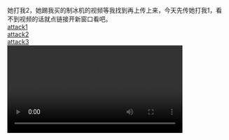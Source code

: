 ﻿---
layout: test
category: pin
tags: [暴力]
---
她打我2，她踢我买的制冰机的视频等我找到再上传上来，今天先传她打我1，看不到视频的话就点链接开新窗口看吧。
<br/><a href="http://47.101.178.54:82/videos/attack1.mp4">attack1</a>
<br/><a href="http://47.101.178.54:82/videos/attack2.mp4">attack2</a>
<br/><a href="http://47.101.178.54:82/videos/attack3.mp4">attack3</a>
<br/><video src="http://47.101.178.54:82/videos/attack1.mp4" width="400"/>
<!--https://github.com/xiaobinliu/ocd/assets/1660130/177fa65f-a71d-4ed9-995d-b72e6724f149/-->
<!--video src="https://github.com/xiaobinliu/ocd/assets/1660130/177fa65f-a71d-4ed9-995d-b72e6724f149" width="400"/-->

<!--audio src=-->



